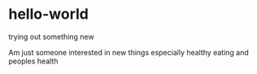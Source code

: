 # hello-world
trying out something new

Am just someone interested in new things especially healthy eating and peoples health
